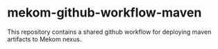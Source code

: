 # mekom-github-workflow-maven
This repository contains a shared github workflow for deploying maven artifacts to Mekom nexus.
